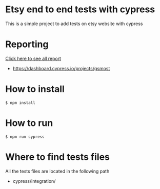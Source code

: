 # Etsy end to end tests with cypress

This is a simple project to add tests on etsy website with cypress

# Reporting

[Click here to see all report](https://dashboard.cypress.io/projects/gsmost)

- https://dashboard.cypress.io/projects/gsmost

# How to install

```
$ npm install
```

# How to run

```
$ npm run cypress
```

# Where to find tests files

All the tests files are located in the following path

- cypress/integration/
